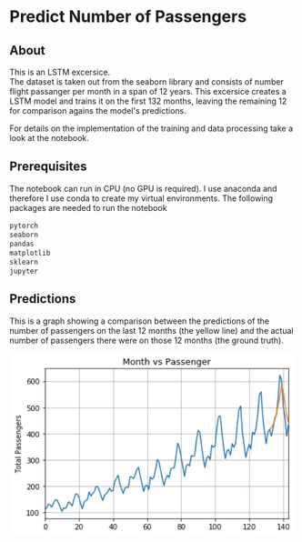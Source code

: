 # Predict Number of Passengers

## About

This is an LSTM excersice.<br>
The dataset is taken out from the seaborn library and consists of number flight passanger per month in a span of 12 years. This excersice creates a LSTM model and trains it on the first 132 months, leaving the remaining 12 for comparison agains the model's predictions.

For details on the implementation of the training and data processing take a look at the notebook.

## Prerequisites

The notebook can run in CPU (no GPU is required).
I use anaconda and therefore I use conda to create my virtual environments. The following packages are needed to run the notebook

```
pytorch
seaborn
pandas
matplotlib
sklearn
jupyter
```

## Predictions

This is a graph showing a comparison between the predictions of the number of passengers on the last 12 months (the yellow line) and the actual number of passengers there were on those 12 months (the ground truth).<br>

<p align="center">
 <img width=500px height=320px src="./predictions.png"></a>
</p>